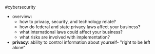 #cybersecurity 
- overview:
	- how to privacy, security, and technology relate?
	- how do federal and state privacy laws affect your business?
	- what international laws could affect your business?
	- what risks are involved with implementation?
- **privacy**: ability to control information about yourself- "right to be left alone"
